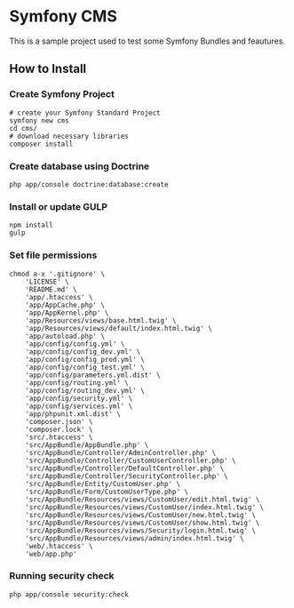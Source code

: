 Symfony CMS
===========
This is a sample project used to test some Symfony Bundles and feautures.

## How to Install

### Create Symfony Project
```shell
# create your Symfony Standard Project
symfony new cms
cd cms/
# download necessary libraries
composer install
```

### Create database using Doctrine
```shell
php app/console doctrine:database:create
```

### Install or update GULP
```shell
npm install
gulp
```
### Set file permissions
```shell
chmod a-x '.gitignore' \
    'LICENSE' \
    'README.md' \
    'app/.htaccess' \
    'app/AppCache.php' \
    'app/AppKernel.php' \
    'app/Resources/views/base.html.twig' \
    'app/Resources/views/default/index.html.twig' \
    'app/autoload.php' \
    'app/config/config.yml' \
    'app/config/config_dev.yml' \
    'app/config/config_prod.yml' \
    'app/config/config_test.yml' \
    'app/config/parameters.yml.dist' \
    'app/config/routing.yml' \
    'app/config/routing_dev.yml' \
    'app/config/security.yml' \
    'app/config/services.yml' \
    'app/phpunit.xml.dist' \
    'composer.json' \
    'composer.lock' \
    'src/.htaccess' \
    'src/AppBundle/AppBundle.php' \
    'src/AppBundle/Controller/AdminController.php' \
    'src/AppBundle/Controller/CustomUserController.php' \
    'src/AppBundle/Controller/DefaultController.php' \
    'src/AppBundle/Controller/SecurityController.php' \
    'src/AppBundle/Entity/CustomUser.php' \
    'src/AppBundle/Form/CustomUserType.php' \
    'src/AppBundle/Resources/views/CustomUser/edit.html.twig' \
    'src/AppBundle/Resources/views/CustomUser/index.html.twig' \
    'src/AppBundle/Resources/views/CustomUser/new.html.twig' \
    'src/AppBundle/Resources/views/CustomUser/show.html.twig' \
    'src/AppBundle/Resources/views/Security/login.html.twig' \
    'src/AppBundle/Resources/views/admin/index.html.twig' \
    'web/.htaccess' \
    'web/app.php'
  ```

### Running security check
```shell
php app/console security:check
```
